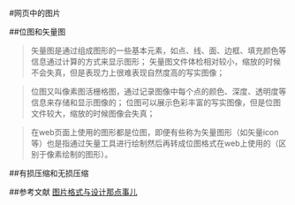 #网页中的图片

##位图和矢量图
> 矢量图是通过组成图形的一些基本元素，如点、线、面、边框、填充颜色等信息通过计算的方式来显示图形；
> 矢量图文件体检相对较小，缩放的时候不会失真，但是表现力上很难表现自然度高的写实图像；

> 位图又叫像素图活栅格图，通过记录图像中每个点的颜色、深度、透明度等信息来存储和显示图像的；
> 位图可以展示色彩丰富的写实图像，但是位图文件较大，缩放的时候图像会失真；

> 在web页面上使用的图形都是位图，即便有些称为矢量图形（如矢量icon等）也是指通过矢量工具进行绘制然后再转成位图格式在web上使用的（区别于像素绘制的图形）。


##有损压缩和无损压缩



##参考文献
[图片格式与设计那点事儿](http://ued.taobao.org/blog/2010/12/jpg_png/)